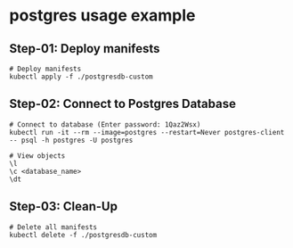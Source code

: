 # postgres usage example

## Step-01: Deploy manifests 
```
# Deploy manifests
kubectl apply -f ./postgresdb-custom
```
## Step-02: Connect to Postgres Database
```
# Connect to database (Enter password: 1Qaz2Wsx)
kubectl run -it --rm --image=postgres --restart=Never postgres-client -- psql -h postgres -U postgres

# View objects
\l
\c <database_name>
\dt
```
## Step-03: Clean-Up
```
# Delete all manifests
kubectl delete -f ./postgresdb-custom
```

